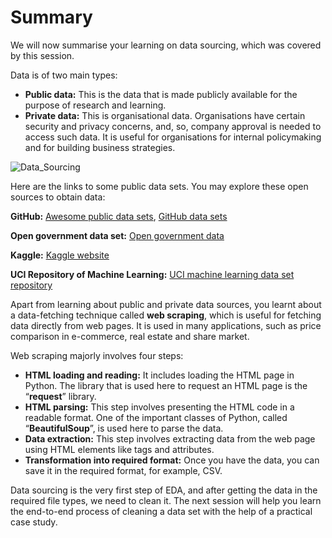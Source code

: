 ﻿# Summary

We will now summarise your learning on data sourcing, which was covered by this session.

Data is of two main types:

- **Public data:**  This is the data that is made publicly available for the purpose of research and learning.
- **Private data:**  This is organisational data. Organisations have certain security and privacy concerns, and, so, company approval is needed to access such data. It is useful for organisations for internal policymaking and for building business strategies.

![Data_Sourcing](https://i.ibb.co/Zc5vsk0/Data-Sourcing.png)

Here are the links to some public data sets. You may explore these open sources to obtain data:

**GitHub:**  [Awesome public data sets](https://github.com/awesomedata/awesome-public-datasets),  [GitHub data sets](https://github.com/datameet)

**Open government data set:**  [Open government data](https://data.gov.in/)

**Kaggle:** [Kaggle website](https://www.kaggle.com/datasets)

**UCI Repository of Machine Learning:** [UCI machine learning data set repository](https://archive.ics.uci.edu/ml/index.php)

Apart from learning about public and private data sources, you learnt about a data-fetching technique called **web scraping**, which is useful for fetching data directly from web pages. It is used in many applications, such as price comparison in e-commerce, real estate and share market.

Web scraping majorly involves four steps:

- **HTML loading and reading:**  It includes loading the HTML page in Python. The library that is used here to request an HTML page is the “**request**” library.
- **HTML parsing:**  This step involves presenting the HTML code in a readable format. One of the important classes of Python, called “**BeautifulSoup**”, is used here to parse the data.
- **Data extraction:**  This step involves extracting data from the web page using HTML elements like tags and attributes.
- **Transformation into required format:** Once you have the data, you can save it in the required format, for example, CSV.

Data sourcing is the very first step of EDA, and after getting the data in the required file types, we need to clean it. The next session will help you learn the end-to-end process of cleaning a data set with the help of a practical case study.
